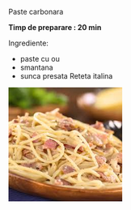 Paste carbonara

**Timp de preparare : 20 min**

Ingrediente:
* paste cu ou
* smantana
* sunca presata
Reteta italina

![paste-carbonara](..\imgs\carbonara.jpg)
